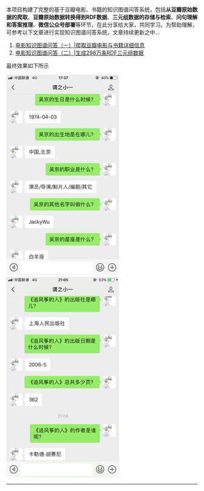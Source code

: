 本项目构建了完整的基于豆瓣电影、书籍的知识图谱问答系统，包括**从豆瓣原始数据的爬取**、**豆瓣原始数据转换得到RDF数据**、**三元组数据的存储与检索**、**问句理解和答案推理**、**微信公众号部署**等环节，在此分享给大家，共同学习。为帮助理解，可参考以下文章进行实现知识图谱问答系统，文章持续更新之中...

1. [电影知识图谱问答（一）|爬取豆瓣电影与书籍详细信息](https://weizhixiaoyi.com/archives/287.html)
2. [电影知识图谱问答（二）|生成298万条RDF三元组数据](https://weizhixiaoyi.com/archives/296.html)

最终效果如下所示

![4](img/4.png)![6](img/6.png)

---

